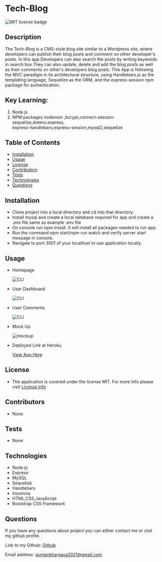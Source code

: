 # Tech-Blog

![MIT license badge](https://img.shields.io/badge/license-MIT-green)

## Description

The Tech-Blog is a CMS-style blog site similar to a Wordpress site, where developers can publish their blog posts and comment on other developer's posts. In this app Developers can also search the posts by writing keywords in search box.They can also update, delete and add the blog posts as well as their comments on other's developers blog posts. This App is following the MVC paradigm in its architectural structure, using Handlebars.js as the templating language, Sequelize as the ORM, and the express-session npm package for authentication.

## Key Learning:

1. Node.js
2. NPM packages nodemon ,bcrypt,connect-session-sequelize,dotenv,express,  
   express-handlebars,express-session,mysql2,sequelize

## Table of Contents

- [Installation](#Installation)
- [Usage](#Usage)
- [License](#License)
- [Contributors](#Contributors)
- [Tests](#Tests)
- [Technologies](#Technologies)
- [Questions](#Questions)

## Installation

- Clone project into a local directory and cd into that directory.
- Install mysql and create a local database required for app and create a .env file same
  as example .env file
- On console run npm install. It will install all packages needed to run app.
- Run the command npm start/npm run watch and verify server start message in console.
- Navigate to port 3001 of your localhost to use application locally.

## Usage

- Homepage

  ![CLI](./images/)

- User Dashboard

  ![CLI](./images/)

- User Comments

  ![CLI](./images/)

- Mock Up

  ![mockup](./images/)

- Deployed Link at Heroku

  [View App Here](https://my-tech-blog-123.herokuapp.com/)

## License

- The application is covered under the license MIT. For more Info please visit [License Info](https://opensource.org/licenses/MIT)

## Contributors

- None

## Tests

- None

## Technologies

- Node.js
- Express
- MySQL
- Sequelize
- Handlebars
- Insomnia
- HTML,CSS,JavaScript
- Bootstrap CSS Framework

## Questions

If you have any questions about project you can either contact me or visit my github profile.

Link to my Github: [Github](https://github.com/gunjanb)

Email address :[gunjanbhargava2021@gmail.com](mailto:gunjanbhargava2021@gmail.com)

